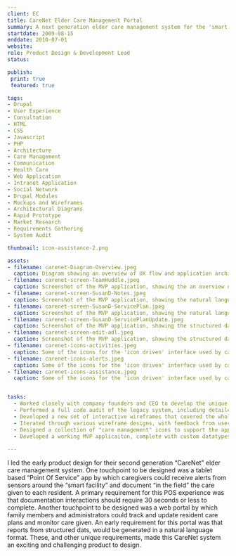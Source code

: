 ```yaml
---
client: EC
title: CareNet Elder Care Management Portal
summary: A next generation elder care management system for the 'smart' residential campuses developed and managed by Elite Care in the pacific northwest.
startdate: 2009-08-15
enddate: 2010-07-01
website: 
role: Product Design & Development Lead
status: 

publish:  
 print: true
 featured: true

tags:
- Drupal
- User Experience
- Consultation
- HTML
- CSS
- Javascript
- PHP
- Architecture
- Care Management
- Communication
- Health Care
- Web Application
- Intranet Application
- Social Network
- Drupal Modules
- Mockups and Wireframes
- Architectural Diagrams
- Rapid Prototype
- Market Research
- Requirements Gathering
- System Audit

thumbnail: icon-assistance-2.png

assets: 
- filename: carenet-Diagram-Overview.jpeg
  caption: Diagram showing an overview of UX flow and application architecture for the new system.
- filename: carenet-screen-TeamHuddle.jpeg
  caption: Screenshot of the MVP application, showing the an overview of the care given that day.
- filename: carenet-screen-SusanD-Notes.jpeg
  caption: Screenshot of the MVP application, showing the natural language output of the structured data used to track the care given to residents.
- filename: carenet-screen-SusanD-ServicePlan.jpeg
  caption: Screenshot of the MVP application, showing the natural language output of the structured data used to document a resident's preferences and care needs.
- filename: carenet-screen-SusanD-ServicePlanUpdate.jpeg
  caption: Screenshot of the MVP application, showing the structured data input for documenting a resident's personal preferences.
- filename: carenet-screen-edit-adl.jpeg
  caption: Screenshot of the MVP application, showing the structured data input for documenting a resident's care needs.
- filename: carenet-icons-activities.jpeg
  caption: Some of the icons for the 'icon driven' interface used by care givers to document the care given. These icons represent a variety of activities that a resident might enjoy.
- filename: carenet-icons-alerts.jpeg
  caption: Some of the icons for the 'icon driven' interface used by care givers to document the care given. These icons represent the different kind of alerts generated based on resident interaction.
- filename: carenet-icons-assistance.jpeg
  caption: Some of the icons for the 'icon driven' interface used by care givers to document the care given. These icons represent the assistance services that might be offered by the care staff.


tasks: 
  - Worked closely with company founders and CEO to develop the unique requirements for this visionary care management system.
  - Performed a full code audit of the legacy system, including detailed documentation of how and why it did or did not fill the current requirements.
  - Developed a new set of interactive wireframes that covered the whole care management process according to the new requirements.
  - Iterated through various wireframe designs, with feedback from user testing with staff.
  - Designed a collection of "care management" icons to support the application's user interface needs.
  - Developed a working MVP applicaiton, complete with custom datatypes, unique form widgets and workflows, and a "natural language" system for rendering structured data in a readable journal format.
 
---
```


I led the early product design for their second generation “CareNet” elder care management system. One touchpoint to be designed was a tablet based “Point Of Service” app by which caregivers could receive alerts from sensors around the “smart facility” and document “in the field” the care given to each resident. A primary requirement for this POS experience was that documentation interactions should require 30 seconds or less to complete. Another touchpoint to be designed was a web portal by which family members and administrators could track and update resident care plans and monitor care given. An early requirement for this portal was that reports from structured dats, would be generated in a natural language format. These, and other unique requirements, made this CareNet system an exciting and challenging product to design. 

